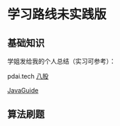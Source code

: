 # 学习路线未实践版

## 基础知识

学姐发给我的个人总结（实习可参考）：[](https://blog.csdn.net/Evaooooes/article/details/84146329?spm=1001.2014.3001.5501)

pdai.tech [八股](https://pdai.tech/)

[JavaGuide](https://github.com/Snailclimb/JavaGuide/blob/master/docs/java/basis/Java%E5%9F%BA%E7%A1%80%E7%9F%A5%E8%AF%86.md#11-java-%E5%85%A5%E9%97%A8%E5%9F%BA%E7%A1%80%E6%A6%82%E5%BF%B5%E4%B8%8E%E5%B8%B8%E8%AF%86) 

## 算法刷题

